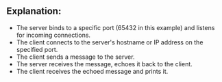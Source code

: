 <h2>Explanation:</h2>

<ul>
<li>The server binds to a specific port (65432 in this example) and listens for incoming connections.</li>
<li>The client connects to the server's hostname or IP address on the specified port.</li>
<li>The client sends a message to the server.</li>
<li>The server receives the message, echoes it back to the client.</li>
<li>The client receives the echoed message and prints it.</li>
</ul>